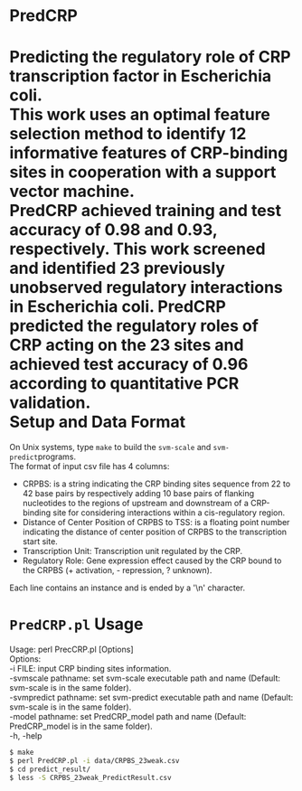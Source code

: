 # PredCRP
Predicting the regulatory role of CRP transcription factor in Escherichia coli.  
This work uses an optimal feature selection method to identify 12 informative features of CRP-binding sites in cooperation with a support vector machine.  
PredCRP achieved training and test accuracy of 0.98 and 0.93, respectively. This work screened and identified 23 previously unobserved regulatory interactions in Escherichia coli. PredCRP predicted the regulatory roles of CRP acting on the 23 sites and achieved test accuracy of 0.96 according to quantitative PCR validation.  
Setup and Data Format
============================
On Unix systems, type `make` to build the `svm-scale` and `svm-predict`programs.  
The format of input csv file has 4 columns:  
  -  CRPBS: is a string indicating the CRP binding sites sequence from 22 to 42 base pairs by respectively adding 10 base pairs of flanking nucleotides to the regions of upstream and downstream of a CRP-binding site for considering interactions within a cis-regulatory region.  
  -  Distance of Center Position of CRPBS to TSS:  is a floating point number indicating the distance of center position of CRPBS to the transcription start site.  
  -  Transcription Unit: Transcription unit regulated by the CRP.  
  -  Regulatory Role: Gene expression effect caused by the CRP bound to the CRPBS (+ activation, - repression, ? unknown). 
  
Each line contains an instance and is ended by a '\n' character.  

`PredCRP.pl` Usage
===================
Usage: perl PrecCRP.pl [Options]  
Options:  
-i  FILE: input CRP binding sites information.  
-svmscale pathname: set svm-scale executable path and name (Default: svm-scale is in the same folder).  
-svmpredict pathname: set svm-predict executable path and name (Default: svm-scale is in the same folder).  
-model pathname: set PredCRP_model path and name (Default: PredCRP_model is in the same folder).  
-h, -help  
  

```sh
$ make
$ perl PredCRP.pl -i data/CRPBS_23weak.csv
$ cd predict_result/
$ less -S CRPBS_23weak_PredictResult.csv
```
  


